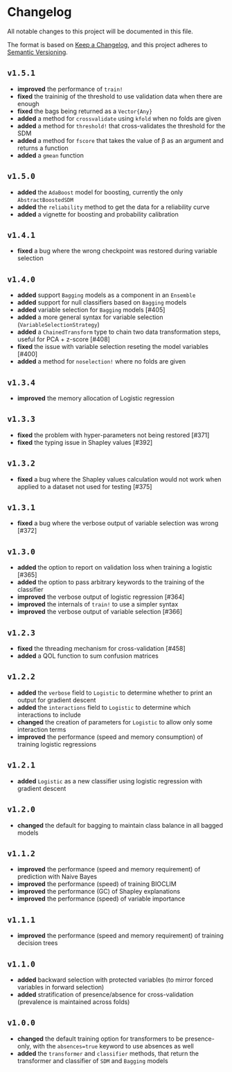 # Changelog

All notable changes to this project will be documented in this file.

The format is based on [Keep a Changelog](https://keepachangelog.com/en/1.1.0/),
and this project adheres to [Semantic Versioning](https://semver.org/spec/v2.0.0.html).

## `v1.5.1`

- **improved** the performance of `train!`
- **fixed** the traininig of the threshold to use validation data when there are enough
- **fixed** the bags being returned as a `Vector{Any}`
- **added** a method for `crossvalidate` using `kfold` when no folds are given
- **added** a method for `threshold!` that cross-validates the threshold for the SDM
- **added** a method for `fscore` that takes the value of β as an argument and returns a function
- **added** a `gmean` function

## `v1.5.0`

- **added** the `AdaBoost` model for boosting, currently the only `AbstractBoostedSDM`
- **added** the `reliability` method to get the data for a reliability curve
- **added** a vignette for boosting and probability calibration

## `v1.4.1`

- **fixed** a bug where the wrong checkpoint was restored during variable selection

## `v1.4.0`

- **added** support `Bagging` models as a component in an `Ensemble`
- **added** support for null classifiers based on `Bagging` models
- **added** variable selection for `Bagging` models [#405]
- **added** a more general syntax for variable selection (`VariableSelectionStrategy`)
- **added** a `ChainedTransform` type to chain two data transformation steps, useful for PCA + z-score [#408]
- **fixed** the issue with variable selection reseting the model variables [#400]
- **added** a method for `noselection!` where no folds are given

## `v1.3.4`

- **improved** the memory allocation of Logistic regression

## `v1.3.3`

- **fixed** the problem with hyper-parameters not being restored [#371]
- **fixed** the typing issue in Shapley values [#392]

## `v1.3.2`

- **fixed** a bug where the Shapley values calculation would not work when applied to a dataset not used for testing [#375]

## `v1.3.1`

- **fixed** a bug where the verbose output of variable selection was wrong [#372]

## `v1.3.0`

- **added** the option to report on validation loss when training a logistic [#365]
- **added** the option to pass arbitrary keywords to the training of the classifier
- **improved** the verbose output of logistic regression [#364]
- **improved** the internals of `train!` to use a simpler syntax
- **improved** the verbose output of variable selection [#366]

## `v1.2.3`

- **fixed** the threading mechanism for cross-validation [#458]
- **added** a QOL function to sum confusion matrices

## `v1.2.2`

- **added** the `verbose` field to `Logistic` to determine whether to print an output for gradient descent
- **added** the `interactions` field to `Logistic` to determine which interactions to include
- **changed** the creation of parameters for `Logistic` to allow only some interaction terms
- **improved** the performance (speed and memory consumption) of training logistic regressions

## `v1.2.1`

- **added** `Logistic` as a new classifier using logistic regression with gradient descent

## `v1.2.0`

- **changed** the default for bagging to maintain class balance in all bagged models

## `v1.1.2`

- **improved** the performance (speed and memory requirement) of prediction with Naive Bayes
- **improved** the performance (speed) of training BIOCLIM
- **improved** the performance (GC) of Shapley explanations
- **improved** the performance (speed) of variable importance

## `v1.1.1`

- **improved** the performance (speed and memory requirement) of training decision trees

## `v1.1.0`

- **added** backward selection with protected variables (to mirror forced variables in forward selection)
- **added** stratification of presence/absence for cross-validation (prevalence is maintained across folds)

## `v1.0.0`

- **changed** the default training option for transformers to be presence-only, with the `absences=true` keyword to use absences as well
- **added** the `transformer` and `classifier` methods, that return the transformer and classifier of `SDM` and `Bagging` models

